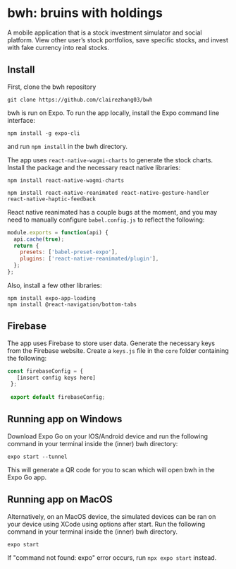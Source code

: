 # bwh: bruins with holdings
A mobile application that is a stock investment simulator and social platform. View other user’s stock portfolios, save specific stocks, and invest with fake currency into real stocks.


## Install

First, clone the bwh repository
```
git clone https://github.com/clairezhang03/bwh
```

bwh is run on Expo. To run the app locally, install the Expo command line interface:

```
npm install -g expo-cli
```
and run `npm install` in the bwh directory.

The app uses `react-native-wagmi-charts` to generate the stock charts. Install the package and the necessary react native libraries:
```
npm install react-native-wagmi-charts
```
```
npm install react-native-reanimated react-native-gesture-handler react-native-haptic-feedback
```

React native reanimated has a couple bugs at the moment, and you may need to manually configure `babel.config.js` to reflect the following:
```jsx
module.exports = function(api) {
  api.cache(true);
  return {
    presets: ['babel-preset-expo'],
    plugins: ['react-native-reanimated/plugin'],
  };
};
```

Also, install a few other libraries:
```
npm install expo-app-loading
npm install @react-navigation/bottom-tabs
```
## Firebase
The app uses Firebase to store user data. Generate the necessary keys from the Firebase website. Create a `keys.js` file in the `core` folder containing the following:
```jsx
const firebaseConfig = {
   [insert config keys here]
 };
 
 export default firebaseConfig;
```

## Running app on Windows
Download Expo Go on your IOS/Android device and run the following command in your terminal inside the (inner) bwh directory:

```
expo start --tunnel
```
This will generate a QR code for you to scan which will open bwh in the Expo Go app.

## Running app on MacOS
Alternatively, on an MacOS device, the simulated devices can be ran on your device using XCode using options after start. Run the following command in your terminal inside the (inner) bwh directory.

```
expo start
```

If "command not found: expo" error occurs, run `npx expo start` instead.
